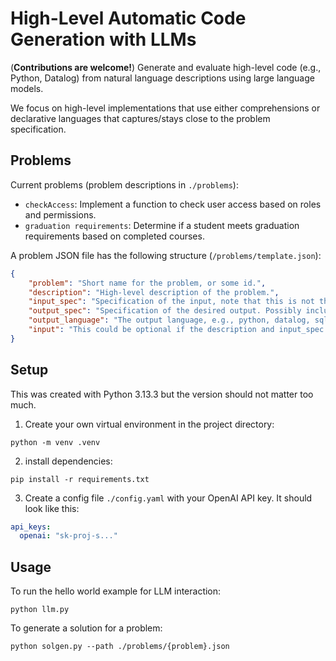 # High-Level Automatic Code Generation with LLMs
(**Contributions are welcome!**) Generate and evaluate high-level code (e.g., Python, Datalog) from natural language descriptions using large language models.

We focus on high-level implementations that use either comprehensions or declarative languages that captures/stays close to the problem specification.

## Problems

Current problems (problem descriptions in `./problems`):
- `checkAccess`: Implement a function to check user access based on roles and permissions.
- `graduation requirements`: Determine if a student meets graduation requirements based on completed courses.

A problem JSON file has the following structure (`/problems/template.json`):
```json
{
    "problem": "Short name for the problem, or some id.", 
    "description": "High-level description of the problem.",
    "input_spec": "Specification of the input, note that this is not the actual input.",
    "output_spec": "Specification of the desired output. Possibly includes the language, function signature, or any general structure of the program.",
    "output_language": "The output language, e.g., python, datalog, sql, etc.",
    "input": "This could be optional if the description and input_spec are sufficient."
}
```

## Setup

This was created with Python 3.13.3 but the version should not matter too much.

1. Create your own virtual environment in the project directory:
```
python -m venv .venv
```
2. install dependencies:
```
pip install -r requirements.txt
```
3. Create a config file `./config.yaml` with your OpenAI API key. It should look like this:
```yaml 
api_keys:
  openai: "sk-proj-s..."
```

## Usage
To run the hello world example for LLM interaction:
```
python llm.py
```

To generate a solution for a problem:
```
python solgen.py --path ./problems/{problem}.json
```